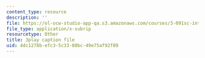 ```yaml
---
content_type: resource
description: ''
file: https://ol-ocw-studio-app-qa.s3.amazonaws.com/courses/3-091sc-introduction-to-solid-state-chemistry-fall-2010/4dc1278befc35c3380bc49e75af92f89_yg4M2xmY4bs.srt
file_type: application/x-subrip
resourcetype: Other
title: 3play caption file
uid: 4dc1278b-efc3-5c33-80bc-49e75af92f89
---
```

